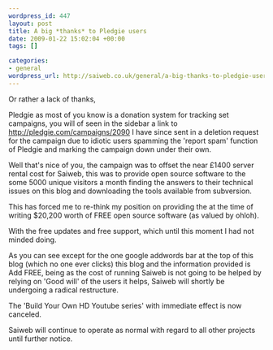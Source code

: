 ```yaml
--- 
wordpress_id: 447
layout: post
title: A big *thanks* to Pledgie users
date: 2009-01-22 15:02:04 +00:00
tags: []

categories: 
- general
wordpress_url: http://saiweb.co.uk/general/a-big-thanks-to-pledgie-users
---
```

Or rather a lack of thanks,

Pledgie as most of you know is a donation system for tracking set campaigns, you will of seen in the sidebar a link to 
<a href="http://pledgie.com/campaigns/2090">http://pledgie.com/campaigns/2090</a> I have since sent in a deletion request for the campaign due to idiotic users spamming the 'report spam' function of Pledgie and marking the campaign down under their own.

Well that's nice of you, the campaign was to offset the near £1400 server rental cost for Saiweb, this was to provide open source software to the some 5000 unique visitors a month finding the answers to their technical issues on this blog and downloading the tools available from subversion.

This has forced me to re-think my position on providing the at the time of writing $20,200 worth of FREE open source software (as valued by ohloh).

With the free updates and free support, which until this moment I had not minded doing.

As you can see except for the one google addwords bar at the top of this blog (which no one ever clicks) this blog and the information provided is Add FREE, being as the cost of running Saiweb is not going to be helped by relying on 'Good will' of the users it helps, Saiweb will shortly be undergoing a radical restructure.

The 'Build Your Own HD Youtube series' with immediate effect is now canceled.

Saiweb will continue to operate as normal with regard to all other projects until further notice.

